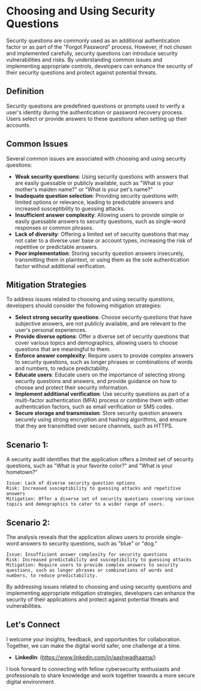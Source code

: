 # Choosing and Using Security Questions

Security questions are commonly used as an additional authentication factor or as part of the "Forgot Password" process. However, if not chosen and implemented carefully, security questions can introduce security vulnerabilities and risks. By understanding common issues and implementing appropriate controls, developers can enhance the security of their security questions and protect against potential threats.

## Definition

Security questions are predefined questions or prompts used to verify a user's identity during the authentication or password recovery process. Users select or provide answers to these questions when setting up their accounts.

## Common Issues

Several common issues are associated with choosing and using security questions:

- **Weak security questions**: Using security questions with answers that are easily guessable or publicly available, such as "What is your mother's maiden name?" or "What is your pet's name?"
- **Inadequate question selection**: Providing security questions with limited options or relevance, leading to predictable answers and increased susceptibility to guessing attacks.
- **Insufficient answer complexity**: Allowing users to provide simple or easily guessable answers to security questions, such as single-word responses or common phrases.
- **Lack of diversity**: Offering a limited set of security questions that may not cater to a diverse user base or account types, increasing the risk of repetitive or predictable answers.
- **Poor implementation**: Storing security question answers insecurely, transmitting them in plaintext, or using them as the sole authentication factor without additional verification.

## Mitigation Strategies

To address issues related to choosing and using security questions, developers should consider the following mitigation strategies:

- **Select strong security questions**: Choose security questions that have subjective answers, are not publicly available, and are relevant to the user's personal experiences.
- **Provide diverse options**: Offer a diverse set of security questions that cover various topics and demographics, allowing users to choose questions that are meaningful to them.
- **Enforce answer complexity**: Require users to provide complex answers to security questions, such as longer phrases or combinations of words and numbers, to reduce predictability.
- **Educate users**: Educate users on the importance of selecting strong security questions and answers, and provide guidance on how to choose and protect their security information.
- **Implement additional verification**: Use security questions as part of a multi-factor authentication (MFA) process or combine them with other authentication factors, such as email verification or SMS codes.
- **Secure storage and transmission**: Store security question answers securely using strong encryption and hashing algorithms, and ensure that they are transmitted over secure channels, such as HTTPS.

## Scenario 1:

A security audit identifies that the application offers a limited set of security questions, such as "What is your favorite color?" and "What is your hometown?"

```
Issue: Lack of diverse security question options
Risk: Increased susceptibility to guessing attacks and repetitive answers
Mitigation: Offer a diverse set of security questions covering various topics and demographics to cater to a wider range of users.
```

## Scenario 2:

The analysis reveals that the application allows users to provide single-word answers to security questions, such as "blue" or "dog."

```
Issue: Insufficient answer complexity for security questions
Risk: Increased predictability and susceptibility to guessing attacks
Mitigation: Require users to provide complex answers to security questions, such as longer phrases or combinations of words and numbers, to reduce predictability.
```

By addressing issues related to choosing and using security questions and implementing appropriate mitigation strategies, developers can enhance the security of their applications and protect against potential threats and vulnerabilities.
## Let's Connect

I welcome your insights, feedback, and opportunities for collaboration. Together, we can make the digital world safer, one challenge at a time.

- **LinkedIn**: (https://www.linkedin.com/in/aashwadhaama/)

I look forward to connecting with fellow cybersecurity enthusiasts and professionals to share knowledge and work together towards a more secure digital environment.
